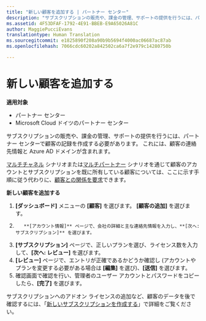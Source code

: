 ```yaml
---
title: "新しい顧客を追加する | パートナー センター"
description: "サブスクリプションの販売や、課金の管理、サポートの提供を行うには、パートナー センターで顧客の記録を作成する必要があります。 これには、顧客の連絡先情報と Azure AD ドメインが含まれます。"
ms.assetid: 4F53DFAF-1792-4E91-BBEB-E9A65026A81C
author: MaggiePucciEvans
translationtype: Human Translation
ms.sourcegitcommit: e1825890f208a90b9b5694f4000ac06687ac87ab
ms.openlocfilehash: 7066cdc60202a842502ca6a7f2e979c14280750b

---
```


# 新しい顧客を追加する

**適用対象**

-  パートナー センター
-  Microsoft Cloud ドイツのパートナー センター

サブスクリプションの販売や、課金の管理、サポートの提供を行うには、パートナー センターで顧客の記録を作成する必要があります。 これには、顧客の連絡先情報と Azure AD ドメインが含まれます。

[マルチチャネル](multichannel.md) シナリオまたは[マルチパートナー](multipartner.md) シナリオを通じて顧客のアカウントとサブスクリプションを既に所有している顧客については、ここに示す手順に従う代わりに、[顧客との関係を要求](request-a-relationship-with-a-customer.md)できます。

**新しい顧客を追加する**

1.  **[ダッシュボード]** メニューの **[顧客]** を選びます。 
          **[顧客の追加]** を選びます。
2.  
          **[アカウント情報]** ページで、会社の詳細と主な連絡先情報を入力し、**[次へ: サブスクリプション]** を選びます。
3.  **[サブスクリプション]** ページで、正しいプランを選び、ライセンス数を入力して、**[次へ: レビュー]** を選びます。
4.  **[レビュー]** ページで、エントリが正確であるかどうか確認し (アカウントやプランを変更する必要がある場合は **[編集]** を選び)、**[送信]** を選びます。
5.  確認画面で確認を行い、管理者のユーザー アカウントとパスワードをコピーしたら、**[完了]** を選びます。

サブスクリプションへのアドオン ライセンスの追加など、顧客のデータを後で確認するには、「[新しいサブスクリプションを作成する](create-a-new-subscription.md)」で詳細をご覧ください。

 

 






<!--HONumber=Jan17_HO2-->


